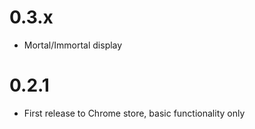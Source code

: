 # 0.3.x

- Mortal/Immortal display

# 0.2.1

- First release to Chrome store, basic functionality only
